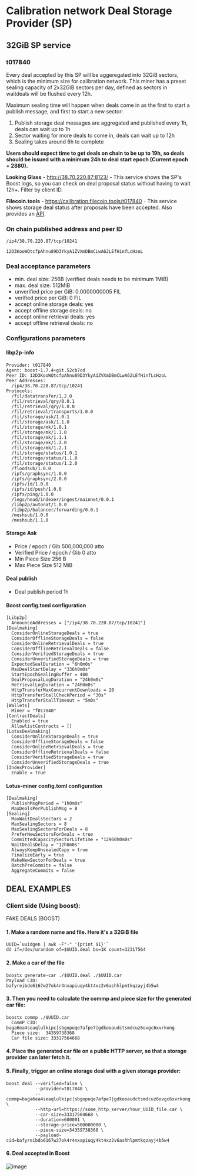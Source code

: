 # Calibration network Deal Storage Provider (SP)

## 32GiB SP service
### t017840
Every deal accepted by this SP will be aggeregated into 32GiB sectors, which is the minimum size for calibration network. 
This miner has a preset sealing capacity of 2x32GiB sectors per day, defined as sectors in waitdeals will be flushed every 12h.   

Maximum sealing time will happen when deals come in as the first to start a publish message, and first to start a new sector:  
1. Publish storage deal messages are aggregated and published every 1h, deals can wait up to 1h
2. Sector waiting for more deals to come in, deals can wait up to 12h 
3. Sealing takes around 6h to complete 

  **Users should expect time to get deals on chain to be up to 19h, so deals should be issued with a minimum 24h to deal start epoch (Current epoch + 2880).**

  **Looking Glass** - http://38.70.220.87:8123/ - This service shows the SP's Boost logs, so you can check on deal proposal status without having to wait 12h+. Filter by client ID.

  **Filecoin.tools** - https://calibration.filecoin.tools/t017840 - This service shows storage deal status after proposals have been accepted. Also provides an [API](https://filecoin.tools/docs).
  
### On chain published address and peer ID
`/ip4/38.70.220.87/tcp/10241`

`12D3KooWQtcfpAhnu89D3YkyA1ZVXmDBmCLwA62LEfHinfLcHzoL`

### Deal acceptance parameters
- min. deal size: 256B (verified deals needs to be minimum 1MiB)
- max. deal size: 512MiB
- unverified price per GiB: 0.0000000005 FIL
- verified price per GiB: 0 FIL
- accept online storage deals: yes
- accept offline storage deals: no
- accept online retrieval deals: yes
- accept offline retrieval deals: no

### Configurations parameters
#### libp2p-info
```
Provider: t017840
Agent: boost-1.7.4+git.52cb7cd
Peer ID: 12D3KooWQtcfpAhnu89D3YkyA1ZVXmDBmCLwA62LEfHinfLcHzoL
Peer Addresses:
  /ip4/38.70.220.87/tcp/10241
Protocols:
  /fil/datatransfer/1.2.0
  /fil/retrieval/qry/0.0.1
  /fil/retrieval/qry/1.0.0
  /fil/retrieval/transports/1.0.0
  /fil/storage/ask/1.0.1
  /fil/storage/ask/1.1.0
  /fil/storage/mk/1.0.1
  /fil/storage/mk/1.1.0
  /fil/storage/mk/1.1.1
  /fil/storage/mk/1.2.0
  /fil/storage/mk/1.2.1
  /fil/storage/status/1.0.1
  /fil/storage/status/1.1.0
  /fil/storage/status/1.2.0
  /floodsub/1.0.0
  /ipfs/graphsync/1.0.0
  /ipfs/graphsync/2.0.0
  /ipfs/id/1.0.0
  /ipfs/id/push/1.0.0
  /ipfs/ping/1.0.0
  /legs/head/indexer/ingest/mainnet/0.0.1
  /libp2p/autonat/1.0.0
  /libp2p/balancer/forwarding/0.0.1
  /meshsub/1.0.0
  /meshsub/1.1.0
```
#### Storage Ask
- Price / epoch / Gib	500,000,000 atto
- Verified Price / epoch / Gib	0 atto
- Min Piece Size	256 B
- Max Piece Size	512 MiB
#### Deal publish
- Deal publish period	1h
#### Boost config.toml configuration
```
[Libp2p]
  AnnounceAddresses = ["/ip4/38.70.220.87/tcp/10241"]
[Dealmaking]
  ConsiderOnlineStorageDeals = true
  ConsiderOfflineStorageDeals = false
  ConsiderOnlineRetrievalDeals = true
  ConsiderOfflineRetrievalDeals = false
  ConsiderVerifiedStorageDeals = true
  ConsiderUnverifiedStorageDeals = true
  ExpectedSealDuration = "6h0m0s"
  MaxDealStartDelay = "336h0m0s"
  StartEpochSealingBuffer = 480
  DealProposalLogDuration = "24h0m0s"
  RetrievalLogDuration = "24h0m0s"
  HttpTransferMaxConcurrentDownloads = 20
  HttpTransferStallCheckPeriod = "30s"
  HttpTransferStallTimeout = "5m0s"
[Wallets]
  Miner = "f017840"
[ContractDeals]
  Enabled = true
  AllowlistContracts = []
[LotusDealmaking]
  ConsiderOnlineStorageDeals = true
  ConsiderOfflineStorageDeals = false
  ConsiderOnlineRetrievalDeals = true
  ConsiderOfflineRetrievalDeals = false
  ConsiderVerifiedStorageDeals = true
  ConsiderUnverifiedStorageDeals = true
[IndexProvider]
  Enable = true
```
#### Lotus-miner config.toml configuration
```
[Dealmaking]
  PublishMsgPeriod = "1h0m0s"
  MaxDealsPerPublishMsg = 8
[Sealing]
  MaxWaitDealsSectors = 2
  MaxSealingSectors = 8
  MaxSealingSectorsForDeals = 8
  PreferNewSectorsForDeals = true
  CommittedCapacitySectorLifetime = "12960h0m0s"
  WaitDealsDelay = "12h0m0s"
  AlwaysKeepUnsealedCopy = true
  FinalizeEarly = true
  MakeNewSectorForDeals = true
  BatchPreCommits = false
  AggregateCommits = false
```


## DEAL EXAMPLES

### Client side (Using boost):
FAKE DEALS (BOOST)
#### 1. Make a random name and file. Here it's a 32GiB file
```
UUID=`uuidgen | awk -F"-" '{print $1}'`
dd if=/dev/urandom of=$UUID.deal bs=1K count=32317564
```
#### 2. Make a car of the file
```
boostx generate-car ./$UUID.deal ./$UUID.car
Payload CID:  bafyreibdo6167w27ok4r4nxapiuqy4kt4xz2v6ashhlpmtkqzayj4b5w4
```
#### 3. Then you need to calculate the commp and piece size for the generated car file:
```
boostx commp ./$UUID.car
  CommP CID:  baga6ea4seaqlulkipc|sbgopuqe7afpe7|gdkooaudctsmdcuz6ovgc6xvrkong
  Piece size:  34359738368
  Car file size: 33317564668 
```
#### 4. Place the generated car file on a public HTTP server, so that a storage provider can later fetch it.
#### 5. Finally, trigger an online storage deal with a given storage provider:
```
boost deal --verified=false \
           --provider=t017840 \
           --commp=baga6ea4seaqlulkipc|sbgopuqe7afpe7|gdkooaudctsmdcuz6ovgc6xvrkong \
           --http-url=https://some_http_server/Your_UUID_file.car \
           --car-size=33317564668 \
           --duration=600001 \
           --storage-price=500000000 \
           --piece-size=34359738368 \
           --payload-cid=bafyreibdo6167w27ok4r4nxapiuqy4kt4xz2v6ashhlpmtkqzayj4b5w4
```
#### 6. Deal accepted in Boost
![image](https://github.com/benjaminh83/fvm-calib-deal-miners/assets/14029124/38ddb01f-2d0f-4220-af27-93822124eabb)
